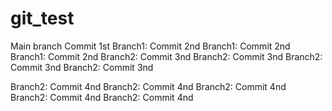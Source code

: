 # git_test
Main branch 
Commit 1st
Branch1: Commit 2nd
Branch1: Commit 2nd
Branch1: Commit 2nd
Branch2: Commit 3nd
Branch2: Commit 3nd
Branch2: Commit 3nd
Branch2: Commit 3nd

Branch2: Commit 4nd
Branch2: Commit 4nd
Branch2: Commit 4nd
Branch2: Commit 4nd
Branch2: Commit 4nd